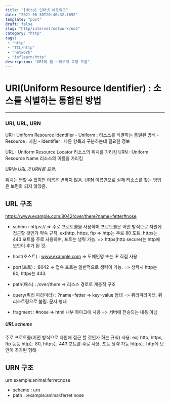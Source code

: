 ```yaml
---
title: "[Http] 인터넷 네트워크"
date: "2021-06-30T20:40:32.169Z"
template: "post"
draft: false
slug: "http/internet/network/no2"
category: "http"
tags:
 - "http"
 - "TIL/http"
 - "network"
 - "inflearn/http"
description: "URI와 웹 브라우저 요청 흐름"
---
```


# URI(Uniform Resource Identifier) : 소스를 식별하는 통합된 방법
- - - - 

### URI, URL, URN

URI : Uniform Resource Identifier
      - Uniform : 리소스를 식별하는 통일된 방식 
      - Resource : 자원
      - Identifier : 다른 항목과 구분하는데 필요한 정보

URL : Uniform Resource Locator
      리소스의 위치를 가리킴
URN : Uniform Resource Name
      리소스의 이름을 가리킴

*URI는 URL과 URN를 포함.*

위치는 변할 수 있지만 이름은 변하지 않음.
URN 이름만으로 실제 리소스를 찾는 방법은 보편화 되지 않았음.



## URL 구조

https://www.example.com:8042/over/there?name=fetter#nose

* schem : https://
            => 주로 프로토콜을 사용하며 프로토콜은 어떤 방식으로 자원에 접근할 것인가 약속 규칙. ex)http, https, ftp
            => http는 주로 80 포트, https는 443 포트를 주로 사용하며, 포트는 생략 가능.
            => https(http secure)는 http에 보안이 추가 된 것.

* host(호스트) : www.example.com
            => 도메인명 또는 IP 직접 사용.

* port(포트) : :8042
            => 접속 포트는 일반적으로 생략이 가능.
            => 생략시 http는 80, https는 443.

* path(패스) : /over/there
            => 리소스 경로로 계층적 구조

* query(쿼리 파라미터) : ?name=fetter
            => key=value 형태
            => 쿼리파라미터, 쿼리스트링으로 불림. 문자 형태

* fragment : #nose
            => html 내부 북마크에 사용
            => 서버에 전송되는 내용 아님



##### URL scheme

주로 프로토콜(어떤 방식으로 자원에 접근 할 것인가 하는 규칙) 사용.
ex) http, https, ftp 등등
    http는 80, https는 443 포트를 주로 사용. 포트 생략 가능
    https는 http에 보안이 추가된 형태



## URN 구조

urn:example:animal:ferret:nose

* scheme : urn
* path : :example:animal:ferret:nose
